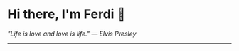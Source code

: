 <h1>Hi there, I'm Ferdi 👋</h1>

<p><em>
  "Life is love and love is life." — Elvis Presley
</em></p>

---
